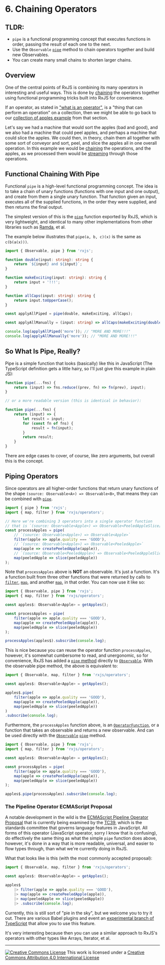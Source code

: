 # 6. Chaining Operators

## TLDR:

- `pipe` is a functional programming concept that executes functions in order, passing the result of each one to the next.
- Use the `Observable` [`pipe`](API) method to chain operators together and build new Observables.
- You can create many small chains to shorten larger chains.

## Overview

One of the central points of RxJS is combining its many operators in interesting and useful ways. This is done by [chaining](GL) the operators together using functional programming tricks built into RxJS for convenience.

If an operator, as stated in ["what is an operator"](4-what-is-an-operator.md#Operators), is a "thing that can perform an operation" on a collection, then we might be able to go back to our [collection of apples example](4-what-is-an-operator.md#Collections) from that section.

Let's say we had a machine that would sort the apples (bad and good), and we also had a machine that could peel apples, and perhaps a machine that could slice the apples. We could then, in theory, chain them all together with some sort of conveyor and sort, peel, and slice the apples all in one overall operation. In this example we would be [chaining](CL) the operations, and the apples, as we processed them would be [streaming](GL) through those operations.

## Functional Chaining With Pipe

Functional `pipe` is a high-level functional programming concept. The idea is to take a chain of unary functions (functions with one input and one output), and create from them a single unary function. That function given an input, executes all of the supplied functions, in the order they were supplied, and then returns the final output.

The simplest version of this is the [`pipe`](API) function exported by RxJS, which is very lightweight, and identical to many other implementations from other libraries such as [Ramda](https://ramdajs.com), et al.

The example below illustrates that `pipe(a, b, c)(x)` is the same as `c(b(a(x)))`.

```ts
import { Observable, pipe } from 'rxjs';

function double(input: string): string {
    return `${input} and ${input}`;
}

function makeExciting(input: string): string {
    return input + '!!!';
}

function allCaps(input: string): string { 
    return input.toUpperCase();
}

const applyAllPiped = pipe(double, makeExciting, allCaps);

const applyAllManually = (input: string) => allCaps(makeExciting(double(input)));

console.log(applyAllPiped('more')); // "MORE AND MORE!!!"
console.log(applyAllManually('more')); // "MORE AND MORE!!!"
```

## So What Is Pipe, Really?

Pipe is a simple function that looks (basically) like this in JavaScript (The TypeScript definition gets a little hairy, so I'll just give this example in plain JS):

```ts
function pipe(...fns) {
    return (input) => fns.reduce((prev, fn) => fn(prev), input);
}

// or a more readable version (this is identical in behavior):

function pipe(...fns) {
    return (input) => {
        let result = input;
        for (const fn of fns) {
            result = fn(input);
        }
        return result;
    }
}
```

There are edge cases to cover, of course, like zero arguments, but overall this is the concept.

## Piping Operators

Since operators are all higher-order functions that return unary functions of the shape `(source: Observable<A>) => Observable<B>`, that means they can be combined with [`pipe`](API).

```ts
import { pipe } from 'rxjs';
import { map, filter } from 'rxjs/operators';

// Here we're combining 3 operators into a single operator function
// that is `(source: Observable<Apple>) => Observable<PeeledAppleSlice[]>`
const processApples = pipe(
    // `(source: Observable<Apple>) => Observable<Apple>`
    filter(apple => apple.quality === 'GOOD'),
    // `(source: Observable<Apple>) => Observable<PeeledApple>`
    map(apple => createPeeledApple(apple)),
    // `(source: Observable<PeeledApple>) => Observable<PeeledAppleSlice[]>`
    map(peeledApple => slice(peeledApple))
);
```

Note that `processApples` above is **NOT** an observable. It's just a function. It's a function built from three other functions that were returned by calls to [`filter`](API), [`map`](API), and another [`map`](API), in that order. You can now use it like so:

```ts
import { Observable, pipe } from 'rxjs';
import { map, filter } from 'rxjs/operators';

const apples$: Observable<Apple> = getApples();

const processApples = pipe(
    filter(apple => apple.quality === 'GOOD'),
    map(apple => createPeeledApple(apple)),
    map(peeledApple => slice(peeledApple))
);

processApples(apples$).subscribe(console.log);
```

This is nice because you can reuse the operator function `processApples`, however, it's somewhat cumbersome to read, and unergonomic, so for convenience, RxJS has added a [`pipe` method](API) directly to [`Observable`](API). With the observable pipe method, the above is equivalent to:

```ts
import { Observable, map, filter } from 'rxjs/operators';

const apples$: Observable<Apple> = getApples();

apples$.pipe(
    filter(apple => apple.quality === 'GOOD'),
    map(apple => createPeeledApple(apple)),
    map(peeledApple => slice(peeledApple))
)
.subscribe(console.log);
```

Furthermore, the `processApples` function above, is an [`OperatorFunction`](API), or a function that takes an observable and returns a new observable. And can be used directly with the [`Observable`](API) [`pipe`](API) method.

```ts
import { Observable, pipe } from 'rxjs';
import { map, filter } from 'rxjs/operators';

const apples$: Observable<Apple> = getApples();

const processApples = pipe(
    filter(apple => apple.quality === 'GOOD'),
    map(apple => createPeeledApple(apple)),
    map(peeledApple => slice(peeledApple))
);

apples$.pipe(processApples).subscribe(console.log);
```

### The Pipeline Operator ECMAScript Proposal

A notable development in the wild is the [ECMAScript Pipeline Operator Proposal](https://github.com/tc39/proposal-pipeline-operator) that is currently being examined by the [TC39](https://tc39.es/), which is the standards committee that governs language features in JavaScript. All forms of this operator (JavaScript operator, sorry I know that is confusing), do effectively the same thing as what the simple `pipe` function does above, however, it's done in a way that is more readable, universal, and easier to flow types through, than what we're currently doing in RxJS.

What that looks like is this (with the most commonly accepted proposal):

```ts
import { Observable, map, filter } from 'rxjs/operators';

const apples$: Observable<Apple> = getApples();

apples$
    |> filter(apple => apple.quality === 'GOOD'),
    |> map(apple => createPeeledApple(apple)),
    |> map(peeledApple => slice(peeledApple))
    |> .subscribe(console.log);
```

Currently, this is still sort of "pie in the sky", but we welcome you to try it out. There are various
Babel plugins and event an [experimental branch of TypeScript](https://github.com/microsoft/TypeScript/pull/38305) that allow you to use this feature.

It's very interesting because then you can use a similar approach to RxJS's operators with other types like Arrays, Iterator, et al.

---

<a rel="license" href="http://creativecommons.org/licenses/by/4.0/"><img alt="Creative Commons License" style="border-width:0" src="https://licensebuttons.net/l/by/4.0/80x15.png" /></a>
This work is licensed under a <a rel="license" href="http://creativecommons.org/licenses/by/4.0/">Creative Commons Attribution 4.0 International License</a>